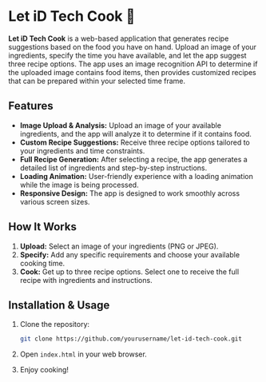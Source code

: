 # Let iD Tech Cook 🍳

**Let iD Tech Cook** is a web-based application that generates recipe suggestions based on the food you have on hand. Upload an image of your ingredients, specify the time you have available, and let the app suggest three recipe options. The app uses an image recognition API to determine if the uploaded image contains food items, then provides customized recipes that can be prepared within your selected time frame.

## Features

- **Image Upload & Analysis:** Upload an image of your available ingredients, and the app will analyze it to determine if it contains food.
- **Custom Recipe Suggestions:** Receive three recipe options tailored to your ingredients and time constraints.
- **Full Recipe Generation:** After selecting a recipe, the app generates a detailed list of ingredients and step-by-step instructions.
- **Loading Animation:** User-friendly experience with a loading animation while the image is being processed.
- **Responsive Design:** The app is designed to work smoothly across various screen sizes.

## How It Works

1. **Upload:** Select an image of your ingredients (PNG or JPEG).
2. **Specify:** Add any specific requirements and choose your available cooking time.
3. **Cook:** Get up to three recipe options. Select one to receive the full recipe with ingredients and instructions.

## Installation & Usage

1. Clone the repository:
    ```bash
    git clone https://github.com/yourusername/let-id-tech-cook.git
    ```
2. Open `index.html` in your web browser.

3. Enjoy cooking!

